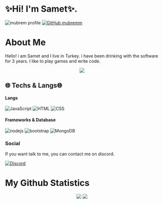 # ✨Hi! I'm Samet✨.

![mubrem profile](https://komarev.com/ghpvc/?username=gulsaamet&color=blueviolet)
[![GitHub mubremm](https://img.shields.io/github/followers/gulsaamet?label=follower&style=social)](https://github.com/gulsaamet)&nbsp;

# About Me
Hello! i am Samet and I live in Turkey. i have been drinking with the software for 3 years. I like to play games and write code.

<div align="center">
   <a href="https://discord.com/users/937421302954864693" target="_blank">
      <img src="[![Discord Presence](https://lanyard.cnrad.dev/api/937421302954864693)](https://discord.com/users/937421302954864693)?bg=111111">
   </a>
</div>

## 🌐 Techs & Langs🌐
#### Langs
![JavaScript](https://img.shields.io/badge/JavaScript-323330?style=for-the-badge&logo=javascript&logoColor=F7DF1E) ![HTML](https://img.shields.io/badge/HTML5-E34F26?style=for-the-badge&logo=html5&logoColor=white) ![CSS](https://img.shields.io/badge/CSS3-1572B6?style=for-the-badge&logo=css3&logoColor=white)
#### Frameworks & Database
![nodejs](https://img.shields.io/badge/Node.js-339933?style=for-the-badge&logo=nodedotjs&logoColor=white) ![bootstrap](https://img.shields.io/badge/Bootstrap-563D7C?style=for-the-badge&logo=bootstrap&logoColor=white) ![MongoDB](https://img.shields.io/badge/MongoDB-4EA94B?style=for-the-badge&logo=mongodb&logoColor=white)

### Social
If you want talk to me, you can contact me on discord.

[![Discord](https://img.shields.io/badge/Discord-7289DA?style=for-the-badge&logo=discord&logoColor=white)](https://discord.com/users/937421302954864693)

  # My Github Statistics
<p align="center">
  <a href="https://github.com/mubremm/" target="_blank"><img src="https://github-readme-stats.vercel.app/api/top-langs/?username=mubremm&langs_count=10&custom_title=Most+Used+Languages&bg_color=171a1f&text_color=fff&icon_color=ff0000&hide_border=true&title_color=ff0000"/></a>
  <a href="https://github.com/mubremm/" target="_blank"><img src="https://github-readme-stats.vercel.app/api?username=mubremm&show_icons=true&border_radius=10px&title_color=ff0000&hide_border=true&bg_color=171a1f&text_color=fff&icon_color=ff0000&custom_title=mubremm%27s+Github+Statistics"/></a>
</p>
